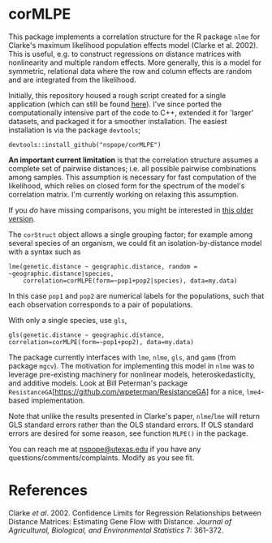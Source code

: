 corMLPE
=======

This package implements a correlation structure for the R package `nlme` for Clarke's maximum likelihood population effects model (Clarke et al. 2002). This is useful, e.g. to construct regressions on distance matrices with nonlinearity and multiple random effects. More generally, this is a model for symmetric, relational data where the row and column effects are random and are integrated from the likelihood.

Initially, this repository housed a rough script created for a single application (which can still be found [here](http://github.com/nspope/corMLPE_unsupported)). I've since ported the computationally intensive part of the code to C++, extended it for 'larger' datasets, and packaged it for a smoother installation. The easiest installation is via the package `devtools`;

```{r}
devtools::install_github("nspope/corMLPE")
```

**An important current limitation** is that the correlation structure assumes a complete set of pairwise distances; i.e. all possible pairwise combinations among samples. This assumption is necessary for fast computation of the likelihood, which relies on closed form for the spectrum of the model's correlation matrix. I'm currently working on relaxing this assumption.

If you *do* have missing comparisons, you might be interested in [this older version](http://github.com/nspope/corMLPE_unsupported).

The `corStruct` object allows a single grouping factor; for example among several species of an organism, we could fit an isolation-by-distance model with a syntax such as

```{r}
lme(genetic.distance ~ geographic.distance, random = ~geographic.distance|species, 
    correlation=corMLPE(form=~pop1+pop2|species), data=my.data)
```

In this case `pop1` and `pop2` are numerical labels for the populations, such that each observation corresponds to a pair of populations.

With only a single species, use `gls`,

```{r}
gls(genetic.distance ~ geographic.distance, correlation=corMLPE(form=~pop1+pop2), data=my.data)
```

The package currently interfaces with `lme`, `nlme`, `gls`, and `gamm` (from package `mgcv`). The motivation for implementing this model in `nlme` was to leverage pre-existing machinery for nonlinear models, heteroskedasticity, and additive models. Look at Bill Peterman's package `ResistanceGA`[https://github.com/wpeterman/ResistanceGA] for a nice, `lme4`-based implementation.

Note that unlike the results presented in Clarke's paper, `nlme`/`lme` will return GLS standard errors rather than the OLS standard errors. If OLS standard errors are desired for some reason, see function `MLPE()` in the package.

You can reach me at nspope@utexas.edu if you have any questions/comments/complaints. Modify as you see fit.

# References
Clarke *et al*. 2002. Confidence Limits for Regression Relationships between Distance Matrices: Estimating Gene Flow with Distance. *Journal of Agricultural, Biological, and Environmental Statistics* 7: 361-372.
